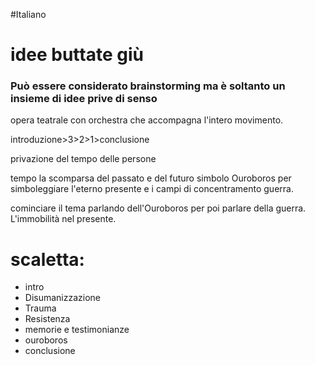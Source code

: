 #Italiano 
# idee buttate giù
### Può essere considerato brainstorming ma è soltanto un insieme di idee prive di senso

opera teatrale con orchestra che accompagna l'intero movimento.

introduzione>3>2>1>conclusione

privazione del tempo delle persone

tempo
la scomparsa del passato e del futuro
simbolo Ouroboros per simboleggiare l'eterno presente e i campi di concentramento
guerra.

cominciare il tema parlando dell'Ouroboros per poi parlare della guerra.
L'immobilità nel presente.

# scaletta:

- intro
- Disumanizzazione
- Trauma
- Resistenza
- memorie e testimonianze
- ouroboros
- conclusione

